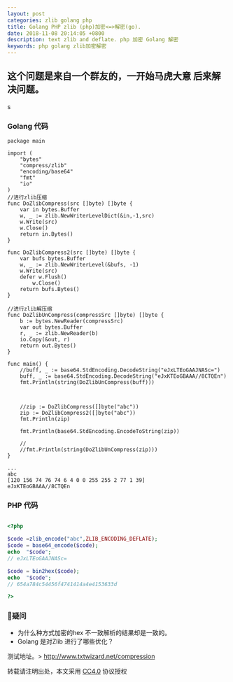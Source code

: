 ```yaml
---
layout: post
categories: zlib golang php
title: Golang PHP zlib (php)加密<=>解密(go).
date: 2018-11-08 20:14:05 +0800
description: text zlib and deflate. php 加密 Golang 解密
keywords: php golang zlib加密解密
---
```


## 这个问题是来自一个群友的，一开始马虎大意 后来解决问题。

s

### Golang 代码

```golang
package main

import (
	"bytes"
	"compress/zlib"
	"encoding/base64"
	"fmt"
	"io"
)
//进行zlib压缩
func DoZlibCompress(src []byte) []byte {
	var in bytes.Buffer
	w, _ := zlib.NewWriterLevelDict(&in,-1,src)
	w.Write(src)
	w.Close()
	return in.Bytes()
}

func DoZlibCompress2(src []byte) []byte {
	var bufs bytes.Buffer
	w, _ := zlib.NewWriterLevel(&bufs, -1)
	w.Write(src)
	defer w.Flush()
		w.Close()
	return bufs.Bytes()
}

//进行zlib解压缩
func DoZlibUnCompress(compressSrc []byte) []byte {
	b := bytes.NewReader(compressSrc)
	var out bytes.Buffer
	r, _ := zlib.NewReader(b)
	io.Copy(&out, r)
	return out.Bytes()
}

func main() {
	//buff, _ := base64.StdEncoding.DecodeString("eJxLTEoGAAJNASc=")
	buff, _ := base64.StdEncoding.DecodeString("eJxKTEoGBAAA//8CTQEn")
	fmt.Println(string(DoZlibUnCompress(buff)))



	//zip := DoZlibCompress([]byte("abc"))
	zip := DoZlibCompress2([]byte("abc"))
	fmt.Println(zip)

	fmt.Println(base64.StdEncoding.EncodeToString(zip))

	//
	//fmt.Println(string(DoZlibUnCompress(zip)))
}

...
abc
[120 156 74 76 74 6 4 0 0 255 255 2 77 1 39]
eJxKTEoGBAAA//8CTQEn
```



### PHP 代码


```php

<?php

$code =zlib_encode("abc",ZLIB_ENCODING_DEFLATE);
$code = base64_encode($code);
echo  "$code";
// eJxLTEoGAAJNASc=

$code = bin2hex($code);
echo  "$code";
// 654a784c54456f4741414a4e4153633d

?>
```


### 疑问

*  为什么种方式加密的hex 不一致解析的结果却是一致的。
*  Golang 是对Zlib 进行了哪些优化？


测试地址。> http://www.txtwizard.net/compression

转载请注明出处，本文采用 [CC4.0](http://creativecommons.org/licenses/by-nc-nd/4.0/) 协议授权
